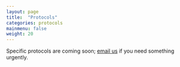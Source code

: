 ```yaml
---
layout: page
title:  "Protocols"
categories: protocols
mainmenu: false
weight: 20
---
```


Specific protocols are coming soon; <a href="mailto:protocols@buildacell.io">email us</a> if you need something urgently.
